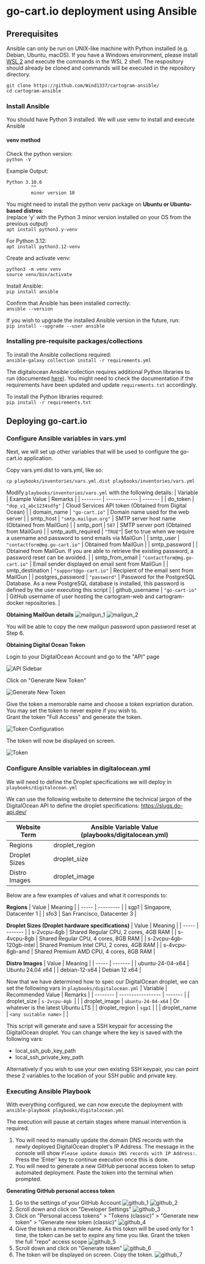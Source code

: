 # go-cart.io deployment using Ansible

## Prerequisites
Ansible can only be run on UNIX-like machine with Python installed (e.g. Debian, Ubuntu, macOS). If you have a Windows environment, please install [WSL 2](https://learn.microsoft.com/en-us/windows/wsl/install) and execute the commands in the WSL 2 shell. The respository should already be cloned and commands will be executed in the repository directory.

```
git clone https://github.com/Wind1337/cartogram-ansible/
cd cartogram-ansible
```

### Install Ansible
You should have Python 3 installed. We will use venv to install and execute Ansible

#### venv method
Check the python version:\
```python -V```

Example Output:
```
Python 3.10.6
         ^^
         minor version 10
```

You might need to install the python venv package on **Ubuntu or Ubuntu-based distros**:\
(replace 'y' with the Python 3 minor version installed on your OS from the previous output)\
```apt install python3.y-venv```

For Python 3.12:\
```apt install python3.12-venv```

Create and activate venv:
```
python3 -m venv venv
source venv/bin/activate
```

Install Ansible:\
```pip install ansible```

Confirm that Ansible has been installed correctly:\
```ansible --version```

If you wish to upgrade the installed Ansible version in the future, run:\
```pip install --upgrade --user ansible```

### Installing pre-requisite packages/collections
To install the Ansible collections required:\
```ansible-galaxy collection install -r requirements.yml```

The digitalocean Ansible collection requires additional Python libraries to run (documented [here](https://github.com/digitalocean/ansible-collection?tab=readme-ov-file#external-requirements)). You might need to check the documentation if the requirements have been updated and update ```requirements.txt``` accordingly.

To install the Python libraries required:\
```pip install -r requirements.txt```

## Deploying go-cart.io

### Configure Ansible variables in vars.yml

Next, we will set up other variables that will be used to configure the go-cart.io application.

Copy vars.yml.dist to vars.yml, like so:

    cp playbooks/inventories/vars.yml.dist playbooks/inventories/vars.yml

Modify ```playbooks/inventories/vars.yml``` with the following details:
| Variable | Example Value | Remarks |
| -------- | ------------- | ------- |
| do_token | ```"dop_v1_abc1234sdfg"``` | Cloud Services API token (Obtained from Digital Ocean) |
| domain_name | ```"go-cart.io"``` | Domain name used for the web server |
| smtp_host | ```"smtp.mailgun.org"``` | SMTP server host name (Obtained from MailGun) |
| smtp_port | ```587``` | SMTP server port (Obtained from MailGun) |
| smtp_auth_required | ```"TRUE"```| Set to true when we require a username and password to send emails via MailGun |
| smtp_user | ```"contactform@mg.go-cart.io"``` | Obtained from MailGun |
| smtp_password | | Obtained from MailGun. If you are able to retrieve the existing password, a password reset can be avoided. |
| smtp_from_email | ```"contactform@mg.go-cart.io"``` | Email sender displayed on email sent from MailGun |
| smtp_destination | ```"support@go-cart.io"``` | Recipient of the email sent from MailGun |
| postgres_password | ```"password"``` | Password for the PostgreSQL Database. As a new PostgreSQL database is installed, this password is defined by the user executing this script |
| github_username | ```"go-cart-io"``` | GitHub username of user hosting the cartogram-web and cartogram-docker repositories. |

**Obtaining MailGun details**
![mailgun_1](./images/mailgun_1.png)
![mailgun_2](./images/mailgun_2.png)

You will be able to copy the new mailgun password upon password reset at Step 6.

**Obtaining Digital Ocean Token**

Login to your DigitalOcean Account and go to the "API" page

![API Sidebar](./images/api_sidebar.png)

Click on "Generate New Token"

![Generate New Token](./images/generate_token.png)

Give the token a memorable name and choose a token expriation duration. You may set the token to never expire if you wish to.\
Grant the token "Full Access" and generate the token.

![Token Configuration](./images/token_scope.png)

The token will now be displayed on screen.

![Token](./images/token.png)

### Configure Ansible variables in digitalocean.yml
We will need to define the Droplet specifications we will deploy in ```playbooks/digitalocean.yml```

We can use the following website to determine the technical jargon of the DigitalOcean API to define the droplet specifications: https://slugs.do-api.dev/

| Website Term | Ansible Variable Value (playbooks/digitalocean.yml) |
| ------------------ | ---------------------- |
| Regions | droplet_region |
| Droplet Sizes | droplet_size |
| Distro Images | droplet_image |

Below are a few examples of values and what it corresponds to:

**Regions**
| Value | Meaning   |
| ----- | --------- |
| sgp1  | Singapore, Datacenter 1 |
| sfo3  | San Francisco, Datacenter 3 |

**Droplet Sizes (Droplet hardware specifications)**
| Value | Meaning |
| ----- | ------- |
| s-2vcpu-4gb | Shared Regular CPU, 2 cores, 4GB RAM |
| s-4vcpu-8gb | Shared Regular CPU, 4 cores, 8GB RAM |
| s-2vcpu-4gb-120gb-intel | Shared Premium Intel CPU, 2 cores, 4GB RAM |
| s-4vcpu-8gb-amd | Shared Premium AMD CPU, 4 cores, 8GB RAM |

**Distro Images**
| Value | Meaning |
| ----- | ------- |
| ubuntu-24-04-x64 | Ubuntu 24.04 x64 |
| debian-12-x64 | Debian 12 x64 |

Now that we have determined how to spec our DigitalOcean droplet, we can set the following vars in ```playbooks/digitalocean.yml```
| Variable | Recommended Value | Remarks |
| -------- | ----------------- | ------- |
| droplet_size | ```s-2vcpu-4gb ```| |
| droplet_image | ```ubuntu-24-04-x64``` | Or whatever is the latest Ubuntu LTS |
| droplet_region | ```sgp1``` | |
| droplet_name | ```<any suitable name>``` | |

This script will generate and save a SSH keypair for accessing the DigitalOcean droplet. You can change where the key is saved with the following vars:
- local_ssh_pub_key_path
- local_ssh_private_key_path

Alternatively if you wish to use your own existing SSH keypair, you can point these 2 variables to the location of your SSH public and private key.

### Executing Ansible Playbook
With everything configured, we can now execute the deployment with\
```ansible-playbook playbooks/digitalocean.yml```

The execution will pause at certain stages where manual intervention is required.

1. You will need to manually update the domain DNS records with the newly deployed DigitalOcean droplet's IP Address. The message in the console will show ```Please update domain DNS records with IP Address:```. Press the 'Enter' key to continue execution once this is done.
2. You will need to generate a new GitHub personal access token to setup automated deployment. Paste the token into the terminal when prompted.

**Generating GitHub personal access token**
1. Go to the settings of your GitHub Account
![github_1](./images/github_1.png)
![github_2](./images/github_2.png)
2. Scroll down and click on "Developer Settings"
![github_3](./images/github_3.png)
3. Click on "Personal access tokens" > "Tokens (classic)" > "Generate new token" > "Generate new token (classic)"
![github_4](./images/github_4.png)
4. Give the token a memorable name. As this token will be used only for 1 time, the token can be set to expire any time you like. Grant the token the full "repo" access scope
![github_5](./images/github_5.png)
5. Scroll down and click on "Generate token"
![github_6](./images/github_6.png)
6. The token will be displayed on screen. Copy the token.
![github_7](./images/github_7.png)
